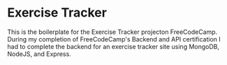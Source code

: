 # Exercise Tracker

This is the boilerplate for the Exercise Tracker projecton FreeCodeCamp. During my completion of FreeCodeCamp's Backend and API certification I had to complete the backend for an exercise tracker site using MongoDB, NodeJS, and Express.
